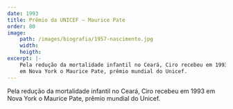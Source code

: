 ```yaml
---
date: 1993
title: Prêmio da UNICEF – Maurice Pate
order: 80
image:
    path: /images/biografia/1957-nascimento.jpg
    width:
    heigth:
excerpt: |-
    Pela redução da mortalidade infantil no Ceará, Ciro recebeu em 1993
    em Nova York o Maurice Pate, prêmio mundial do Unicef.
---
```

Pela redução da mortalidade infantil no Ceará, Ciro recebeu em 1993 em Nova York o Maurice Pate, prêmio mundial do Unicef.
